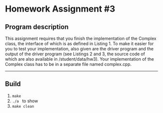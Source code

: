 <h1> Homework Assignment #3 </h1>
<h2> Program description </h2>
    <p>This assignment requires that you finish the implementation of the Complex class, the interface of which is as defined in Listing 1. To make it easier for you to test your implementation, also given are the driver program and the output of the driver program (see Listings 2 and 3, the source code of which are also available in /student/data/hw3). Your implementation of the Complex class has to be in a separate file named complex.cpp.
    </p>
    <hr/>
<h2>Build </h2>
    <ol>
        <li> <code>make</code> </li>
        <li> <code>./a </code> to show </li>
        <li> <code>make clean</code> </li>
    </ol>
